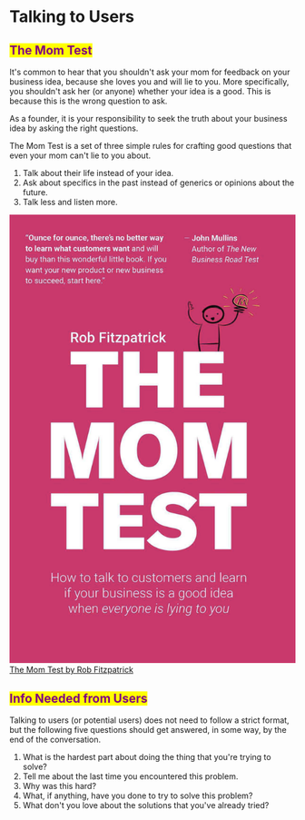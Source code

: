 # Talking to Users

## <mark style="color:purple;">The Mom Test</mark>

It's common to hear that you shouldn't ask your mom for feedback on your business idea, because she loves you and will lie to you. More specifically, you shouldn't ask her (or anyone) whether your idea is a good. This is because this is the wrong question to ask.

As a founder, it is your responsibility to seek the truth about your business idea by asking the right questions.

The Mom Test is a set of three simple rules for crafting good questions that even your mom can't lie to you about.

1. Talk about their life instead of your idea.
2. Ask about specifics in the past instead of generics or opinions about the future.
3. Talk less and listen more.

<img src="../.gitbook/assets/mom-test-book.png" alt="" data-size="line"> [The Mom Test by Rob Fitzpatrick](https://www.amazon.com/Mom-Test-customers-business-everyone/dp/1492180742/ref=tmm_pap_swatch_0?_encoding=UTF8&qid=1661921988&sr=8-1)

## <mark style="color:purple;">Info Needed from Users</mark>

Talking to users (or potential users) does not need to follow a strict format, but the following five questions should get answered, in some way, by the end of the conversation.&#x20;

1. What is the hardest part about doing the thing that you're trying to solve?
2. Tell me about the last time you encountered this problem.&#x20;
3. Why was this hard?
4. What, if anything, have you done to try to solve this problem?
5. What don't you love about the solutions that you've already tried?
